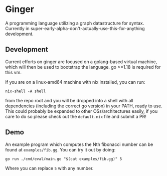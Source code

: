 # Ginger

A programming language utilizing a graph datastructure for syntax. Currently in
super-early-alpha-don't-actually-use-this-for-anything development.

## Development

Current efforts on ginger are focused on a golang-based virtual machine, which
will then be used to bootstrap the language. go >=1.18 is required for this vm.

If you are on a linux-amd64 machine with nix installed, you can run:

```
nix-shell -A shell
```

from the repo root and you will be dropped into a shell with all dependencies
(including the correct go version) in your PATH, ready to use. This could
probably be expanded to other OSs/architectures easily, if you care to do so
please check out the `default.nix` file and submit a PR!

## Demo

An example program which computes the Nth fibonacci number can be found at
`examples/fib.gg`. You can try it out by doing:

```
go run ./cmd/eval/main.go "$(cat examples/fib.gg)" 5
```

Where you can replace `5` with any number.
